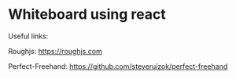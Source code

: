# Whiteboard using react

Useful links:

Roughjs: https://roughjs.com

Perfect-Freehand: https://github.com/steveruizok/perfect-freehand
